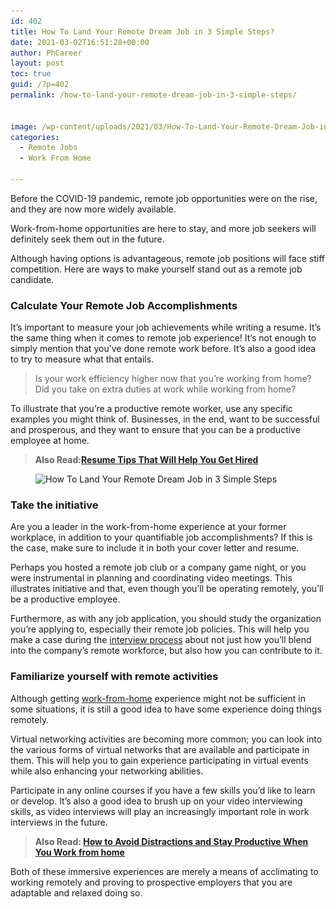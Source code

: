 ```yaml
---
id: 402
title: How To Land Your Remote Dream Job in 3 Simple Steps?
date: 2021-03-02T16:51:28+00:00
author: PhCareer
layout: post
toc: true
guid: /?p=402
permalink: /how-to-land-your-remote-dream-job-in-3-simple-steps/


image: /wp-content/uploads/2021/03/How-To-Land-Your-Remote-Dream-Job-in-3-Simple-Steps.jpg
categories:
  - Remote Jobs
  - Work From Home

---
```

Before the COVID-19 pandemic, remote job opportunities were on the rise, and they are now more widely available.

Work-from-home opportunities are here to stay, and more job seekers will definitely seek them out in the future.

Although having options is advantageous, remote job positions will face stiff competition. Here are ways to make yourself stand out as a remote job candidate.

### **Calculate Your Remote Job Accomplishments**

It&#8217;s important to measure your job achievements while writing a resume. It&#8217;s the same thing when it comes to remote job experience! It&#8217;s not enough to simply mention that you&#8217;ve done remote work before. It&#8217;s also a good idea to try to measure what that entails.

<blockquote class="wp-block-quote">
  <p>
    Is your work efficiency higher now that you&#8217;re working from home?<br />Did you take on extra duties at work while working from home?
  </p>
</blockquote>

To illustrate that you&#8217;re a productive remote worker, use any specific examples you might think of. Businesses, in the end, want to be successful and prosperous, and they want to ensure that you can be a productive employee at home.

<blockquote class="wp-block-quote">
  <p>
    <strong>Also Read:<a href="/category/resume-guides/">Resume Tips That Will Help You Get Hired</a></strong>
  </p>
</blockquote>

<div class="wp-block-image">
  <figure class="aligncenter size-large is-resized"><img loading="lazy" src="/wp-content/uploads/2021/03/work-from-home-productivity.jpg" alt="How To Land Your Remote Dream Job in 3 Simple Steps" class="wp-image-403" width="682" height="454" srcset="/wp-content/uploads/2021/03/work-from-home-productivity.jpg 622w, /wp-content/uploads/2021/03/work-from-home-productivity-300x200.jpg 300w" sizes="(max-width: 682px) 100vw, 682px" /></figure>
</div>

### **Take the initiative**

Are you a leader in the work-from-home experience at your former workplace, in addition to your quantifiable job accomplishments? If this is the case, make sure to include it in both your cover letter and resume.

Perhaps you hosted a remote job club or a company game night, or you were instrumental in planning and coordinating video meetings. This illustrates initiative and that, even though you&#8217;ll be operating remotely, you&#8217;ll be a productive employee.

Furthermore, as with any job application, you should study the organization you&#8217;re applying to, especially their remote job policies. This will help you make a case during the [interview process](/what-to-expect-in-a-final-job-interview/) about not just how you&#8217;ll blend into the company&#8217;s remote workforce, but also how you can contribute to it.

### **Familiarize yourself with remote activities**

Although getting [work-from-home](/category/work-from-home/) experience might not be sufficient in some situations, it is still a good idea to have some experience doing things remotely.

Virtual networking activities are becoming more common; you can look into the various forms of virtual networks that are available and participate in them. This will help you to gain experience participating in virtual events while also enhancing your networking abilities.

Participate in any online courses if you have a few skills you&#8217;d like to learn or develop. It&#8217;s also a good idea to brush up on your video interviewing skills, as video interviews will play an increasingly important role in work interviews in the future.

<blockquote class="wp-block-quote">
  <p>
    <strong>Also Read: <a href="/how-to-avoid-distractions-and-stay-productive-when-you-work-from-home/">How to Avoid Distractions and Stay Productive When You Work from home</a></strong>
  </p>
</blockquote>

Both of these immersive experiences are merely a means of acclimating to working remotely and proving to prospective employers that you are adaptable and relaxed doing so.


